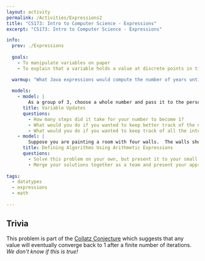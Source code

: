 ```yaml
---
layout: activity
permalink: /Activities/Expressions2
title: "CS173: Intro to Computer Science - Expressions"
excerpt: "CS173: Intro to Computer Science - Expressions"

info:
  prev: ./Expressions
  
  goals: 
    - To manipulate variables on paper
    - To explain that a variable holds a value at discrete points in time, and that updates to a variable replace the previous value

  warmup: "What Java expressions would compute the number of years until you graduate?  What variables would you create?  How would you change this to compute and print the number of weeks until you graduate?<br>For a more advanced challenge, compute the Euclidean Distance between two Cartesian points <code>(x1, y1)</code> and <code>(x2, y2)</code>."
  
  models:
    - model: |
        As a group of 3, choose a whole number and pass it to the person to your left.  If the number is even, divide the number by 2, cross it out, and write that number down.  If it is odd, replace it with <code>3x + 1</code>.  Continue until the number is equal to 1.  
      title: Variable Updates
      questions:
        - How many steps did it take for your number to become 1?
        - What would you do if you wanted to keep better track of the number of steps?
        - What would you do if you wanted to keep track of all the intermediate values you encountered along the way?
    - model: |
        Suppose you are painting a room with four walls.  The walls should be painted in blue, and the ceiling should be painted in white.  The room is 8 feet tall, but there is molding around the perimeter of the ceiling which removes 4 paintable inches from the ceiling, and one half inch from the ceiling.  Using variables and primitive operations, list out the steps required to determine how much white and blue paint are required to paint the room.  Set variables to represent the width, height, number of walls, and so on.
      title: Defining Algorithms Using Arithmetic Expressions
      questions:
        - Solve this problem on your own, but present it to your small group and compare with their solutions.  How many different ways did your group come up with?  
        - Merge your solutions together as a team and present your approach to the class.  How did their approaches differ (and how were they similar)?
  
tags:
  - datatypes
  - expressions
  - math
  
---
```


## Trivia

This problem is part of the [Collatz Conjecture](https://en.wikipedia.org/wiki/Collatz_conjecture) which suggests that any value will eventually converge back to 1 after a finite number of iterations.  *We don't know if this is true!*
